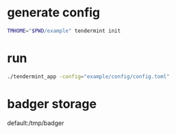 # generate config

```bash
TMHOME="$PWD/example" tendermint init
```

# run

```bash
./tendermint_app -config="example/config/config.toml"
```

# badger storage

default:/tmp/badger